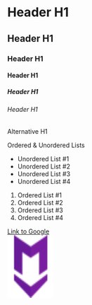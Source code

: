 <h1>Header H1</h1>
<h2>Header H1</h2>
<h3>Header H1</h3>
<h4>Header H1</h4>
<h5>Header H1</h5>
<h6>Header H1</h6>
<alt-h1>Alternative H1</alt-h1>
<br>
<p>Ordered & Unordered Lists</p>
<ul>
    <li>Unordered List #1</li>
    <li>Unordered List #2</li>
    <li>Unordered List #3</li>
    <li>Unordered List #4</li>
</ul>
<ol>
    <li>Ordered List #1</li>
    <li>Ordered List #2</li>
    <li>Ordered List #3</li>
    <li>Ordered List #4</li>
</ol>

<a href = "https://www.google.com">Link to Google</a>
<br>
<img src="https://github.com/adam-p/markdown-here/raw/master/src/common/images/icon48.png" style="width:104px;height:142px;" alt="Picture">
